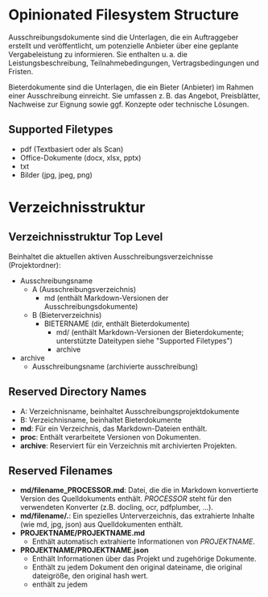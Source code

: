 # Opinionated Filesystem Structure

Ausschreibungsdokumente sind die Unterlagen, die ein Auftraggeber erstellt und veröffentlicht, um potenzielle Anbieter über eine geplante Vergabeleistung zu informieren. Sie enthalten u. a. die Leistungsbeschreibung, Teilnahmebedingungen, Vertragsbedingungen und Fristen.

Bieterdokumente sind die Unterlagen, die ein Bieter (Anbieter) im Rahmen einer Ausschreibung einreicht. Sie umfassen z. B. das Angebot, Preisblätter, Nachweise zur Eignung sowie ggf. Konzepte oder technische Lösungen.


## Supported Filetypes
- pdf (Textbasiert oder als Scan)
- Office-Dokumente (docx, xlsx, pptx)
- txt
- Bilder (jpg, jpeg, png)

# Verzeichnisstruktur

## Verzeichnisstruktur Top Level
Beinhaltet die aktuellen aktiven Ausschreibungsverzeichnisse (Projektordner):

- Ausschreibungsname
  - A (Ausschreibungsverzeichnis)
    - md (enthält Markdown-Versionen der Ausschreibungsdokumente)
  - B (Bieterverzeichnis)
    - BIETERNAME (dir, enthält Bieterdokumente)
       - md/ (enthält Markdown-Versionen der Bieterdokumente; unterstützte Dateitypen siehe "Supported Filetypes")
       - archive
- archive
  - Ausschreibungsname (archivierte ausschreibung)


## Reserved Directory Names
- A: Verzeichnisname, beinhaltet Ausschreibungsprojektdokumente
- B: Verzeichnisname, beinhaltet Bieterdokumente
- **md**: Für ein Verzeichnis, das Markdown-Dateien enthält.
- **proc**: Enthält verarbeitete Versionen von Dokumenten. 
- **archive**: Reserviert für ein Verzeichnis mit archivierten Projekten.

## Reserved Filenames
- **md/filename_PROCESSOR.md**: Datei, die die in Markdown konvertierte Version des Quelldokuments enthält. *PROCESSOR* steht für den verwendeten Konverter (z.B. docling, ocr, pdfplumber, ...).
- **md/filename/.**: Ein spezielles Unterverzeichnis, das extrahierte Inhalte (wie md, jpg, json) aus Quelldokumenten enthält.
- **PROJEKTNAME/PROJEKTNAME.md**
  - Enthält automatisch extrahierte Informationen von *PROJEKTNAME*.
- **PROJEKTNAME/PROJEKTNAME.json**
  - Enthält Informationen über das Projekt und zugehörige Dokumente.
  - Enthält zu jedem Dokument den original dateiname, die original dateigröße, den original hash wert.
  - enthält zu jedem

